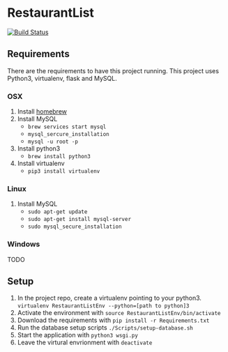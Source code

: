 # RestaurantList

[![Build Status](https://travis-ci.org/WardenGnaw/RestaurantList.svg?branch=master)](https://travis-ci.org/WardenGnaw/RestaurantList)

## Requirements
There are the requirements to have this project running. This project uses Python3, virtualenv, flask and MySQL.

### OSX
1. Install [homebrew](https://brew.sh/)
2. Install MySQL
   * ```brew services start mysql```
   * ```mysql_sercure_installation```
   * ```mysql -u root -p```
3. Install python3
   * ```brew install python3```
4. Install virtualenv
   * ```pip3 install virtualenv```

### Linux
1. Install MySQL
   * ```sudo apt-get update```
   * ```sudo apt-get install mysql-server```
   * ```sudo mysql_secure_installation```

### Windows
   TODO

## Setup
1. In the project repo, create a virtualenv pointing to your python3.
   ```virtualenv RestaurantListEnv --python=[path to python]3```
2. Activate the environment with ```source RestaurantListEnv/bin/activate```
3. Download the requirements with ```pip install -r Requirements.txt```
4. Run the database setup scripts ```./Scripts/setup-database.sh```
5. Start the application with ```python3 wsgi.py```
6. Leave the virtural envrionment with ```deactivate```
